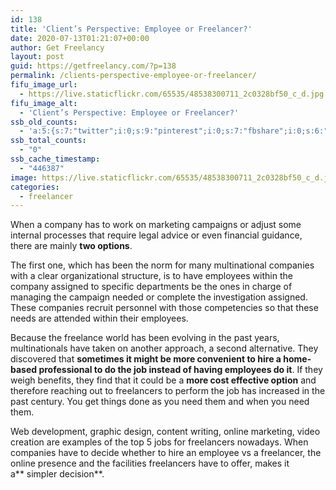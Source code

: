 ```yaml
---
id: 138
title: 'Client’s Perspective: Employee or Freelancer?'
date: 2020-07-13T01:21:07+00:00
author: Get Freelancy
layout: post
guid: https://getfreelancy.com/?p=138
permalink: /clients-perspective-employee-or-freelancer/
fifu_image_url:
  - https://live.staticflickr.com/65535/48538300711_2c0328bf50_c_d.jpg
fifu_image_alt:
  - 'Client’s Perspective: Employee or Freelancer?'
ssb_old_counts:
  - 'a:5:{s:7:"twitter";i:0;s:9:"pinterest";i:0;s:7:"fbshare";i:0;s:6:"reddit";i:0;s:6:"tumblr";i:0;}'
ssb_total_counts:
  - "0"
ssb_cache_timestamp:
  - "446387"
image: https://live.staticflickr.com/65535/48538300711_2c0328bf50_c_d.jpg
categories:
  - freelancer
---
```

When a company has to work on marketing campaigns or adjust some internal processes that require legal advice or even financial guidance, there are mainly **two options**. <span id="more-1072"></span>

The first one, which has been the norm for many multinational companies with a clear organizational structure, is to have employees within the company assigned to specific departments be the ones in charge of managing the campaign needed or complete the investigation assigned. These companies recruit personnel with those competencies so that these needs are attended within their employees.

Because the freelance world has been evolving in the past years, multinationals have taken on another approach, a second alternative. They discovered that **sometimes it might be more convenient to hire a home-based professional to do the job instead of having employees do it**. If they weigh benefits, they find that it could be a **more cost effective option** and therefore reaching out to freelancers to perform the job has increased in the past century. You get things done as you need them and when you need them.

Web development, graphic design, content writing, online marketing, video creation are examples of the top 5 jobs for freelancers nowadays. When companies have to decide whether to hire an employee vs a freelancer, the online presence and the facilities freelancers have to offer, makes it a** simpler decision**.